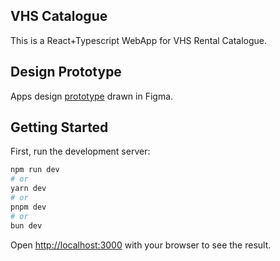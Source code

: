 ## VHS Catalogue


This is a React+Typescript WebApp for VHS Rental Catalogue.

## Design Prototype

Apps design [prototype](https://www.figma.com/proto/2nXKWvsJzYh6sUBtQ9qcEi/VHS-Catalogue?node-id=2-54&t=tzRTFev6xaLW3q04-1&scaling=min-zoom&content-scaling=fixed&page-id=0%3A1&starting-point-node-id=3%3A232) drawn in Figma.


## Getting Started

First, run the development server:

```bash
npm run dev
# or
yarn dev
# or
pnpm dev
# or
bun dev
```

Open [http://localhost:3000](http://localhost:3000) with your browser to see the result.

